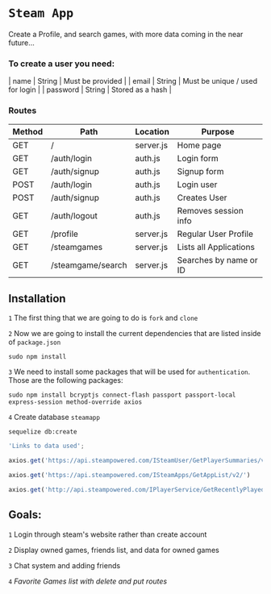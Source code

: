 

# `Steam App`

Create a Profile, and search games, with more data coming in the near future...



### To create a user you need:


| name | String | Must be provided |
| email | String | Must be unique / used for login |
| password | String | Stored as a hash |


### Routes

| Method | Path | Location | Purpose |
| ------ | ---------------- | -------------- | ------------------- |
| GET | / | server.js | Home page |
| GET | /auth/login | auth.js | Login form |
| GET | /auth/signup | auth.js | Signup form |
| POST | /auth/login | auth.js | Login user |
| POST | /auth/signup | auth.js | Creates User |
| GET | /auth/logout | auth.js | Removes session info |
| GET | /profile | server.js | Regular User Profile |
| GET | /steamgames | server.js | Lists all Applications |
| GET | /steamgame/search | server.js | Searches by name or ID |

##  Installation
`1` The first thing that we are going to do is `fork` and `clone`

`2` Now we are going to install the current dependencies that are listed inside of `package.json`
```text
sudo npm install
```

`3` We need to install some packages that will be used for `authentication`. Those are the following packages:

```text
sudo npm install bcryptjs connect-flash passport passport-local express-session method-override axios
```

`4` Create database `steamapp`

```text
sequelize db:create
```


```js
'Links to data used';

axios.get('https://api.steampowered.com/ISteamUser/GetPlayerSummaries/v0002/?key=${api_key}&steamids=${steam_id}')

axios.get('https://api.steampowered.com/ISteamApps/GetAppList/v2/')

axios.get('http://api.steampowered.com/IPlayerService/GetRecentlyPlayedGames/v0001/?key=${api_key}&steamid=${steam_id}&format=json')
```

##  Goals:

`1` Login through steam's website rather than create account



`2` Display owned games, friends list, and data for owned games

`3` Chat system and adding friends

`4` *Favorite Games list with delete and put routes*